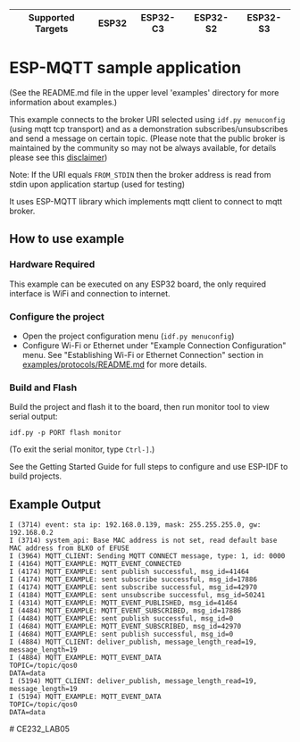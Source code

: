 | Supported Targets | ESP32 | ESP32-C3 | ESP32-S2 | ESP32-S3 |
| ----------------- | ----- | -------- | -------- | -------- |

# ESP-MQTT sample application
(See the README.md file in the upper level 'examples' directory for more information about examples.)

This example connects to the broker URI selected using `idf.py menuconfig` (using mqtt tcp transport) and as a demonstration subscribes/unsubscribes and send a message on certain topic.
(Please note that the public broker is maintained by the community so may not be always available, for details please see this [disclaimer](https://iot.eclipse.org/getting-started/#sandboxes))

Note: If the URI equals `FROM_STDIN` then the broker address is read from stdin upon application startup (used for testing)

It uses ESP-MQTT library which implements mqtt client to connect to mqtt broker.

## How to use example

### Hardware Required

This example can be executed on any ESP32 board, the only required interface is WiFi and connection to internet.

### Configure the project

* Open the project configuration menu (`idf.py menuconfig`)
* Configure Wi-Fi or Ethernet under "Example Connection Configuration" menu. See "Establishing Wi-Fi or Ethernet Connection" section in [examples/protocols/README.md](../../README.md) for more details.

### Build and Flash

Build the project and flash it to the board, then run monitor tool to view serial output:

```
idf.py -p PORT flash monitor
```

(To exit the serial monitor, type ``Ctrl-]``.)

See the Getting Started Guide for full steps to configure and use ESP-IDF to build projects.

## Example Output

```
I (3714) event: sta ip: 192.168.0.139, mask: 255.255.255.0, gw: 192.168.0.2
I (3714) system_api: Base MAC address is not set, read default base MAC address from BLK0 of EFUSE
I (3964) MQTT_CLIENT: Sending MQTT CONNECT message, type: 1, id: 0000
I (4164) MQTT_EXAMPLE: MQTT_EVENT_CONNECTED
I (4174) MQTT_EXAMPLE: sent publish successful, msg_id=41464
I (4174) MQTT_EXAMPLE: sent subscribe successful, msg_id=17886
I (4174) MQTT_EXAMPLE: sent subscribe successful, msg_id=42970
I (4184) MQTT_EXAMPLE: sent unsubscribe successful, msg_id=50241
I (4314) MQTT_EXAMPLE: MQTT_EVENT_PUBLISHED, msg_id=41464
I (4484) MQTT_EXAMPLE: MQTT_EVENT_SUBSCRIBED, msg_id=17886
I (4484) MQTT_EXAMPLE: sent publish successful, msg_id=0
I (4684) MQTT_EXAMPLE: MQTT_EVENT_SUBSCRIBED, msg_id=42970
I (4684) MQTT_EXAMPLE: sent publish successful, msg_id=0
I (4884) MQTT_CLIENT: deliver_publish, message_length_read=19, message_length=19
I (4884) MQTT_EXAMPLE: MQTT_EVENT_DATA
TOPIC=/topic/qos0
DATA=data
I (5194) MQTT_CLIENT: deliver_publish, message_length_read=19, message_length=19
I (5194) MQTT_EXAMPLE: MQTT_EVENT_DATA
TOPIC=/topic/qos0
DATA=data
```
#   C E 2 3 2 _ L A B 0 5  
 